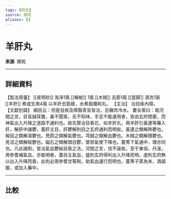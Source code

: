 ```yaml
---
tags: [明目]
source: 類苑
aliases: []
---
```


# 羊肝丸

**來源**: 類苑  

---

## 詳細資料
【製法用量】 [[夜明砂]] 淘淨1兩 [[蟬蛻]] 1兩 [[木賊]] 去節1兩 [[當歸]] 酒洗1兩 [[羊肝]] 煮或生用4兩
以羊肝去筋膜，水煮搗爛和丸。
【主治】
治目疾內障。
【文獻別錄】
綱目云：但是目疾及障翳青盲皆治，忌豬肉冷水。
婁全善曰：哉河間之言，目盲誠耳聾，鼻不聞臭，舌不知味，手足不能運用者，皆由玄府閉塞，而神氣出入升降之道路不通利也。故先賢治目昏花，如羊肝丸，用羊肝引黃連等藥入肝，解肝中諸鬱，蓋肝主目，肝鬱解則目之玄府通利而明矣。黃連之類解熱鬱也。椒目之類解濕鬱也。茺蔚之類解氣鬱也。芎歸之類解血鬱也。木賊之類解積鬱也。羌活之類解經鬱也。磁石之類解頭目鬱，墜邪氣使下降也。蔓菁下氣通中，理亦同也。凡此諸劑，皆治氣血鬱結目昏之法，河間之言，信不誣矣。至于東垣、丹溪，用參耆補氣血，亦能明者，蓋目主氣血，盛則玄府得利出入升降而明，虛則玄府無以出入升降而昏，此則必用參耆甘等劑，助氣血運行而明也。蔓菁子蒸為末，酒調服，或加入藥中。

---

## 比較
